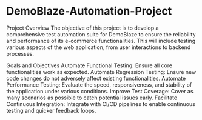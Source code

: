 # DemoBlaze-Automation-Project
Project Overview
The objective of this project is to develop a comprehensive test automation suite for DemoBlaze to ensure the reliability and performance of its e-commerce functionalities. This will include testing various aspects of the web application, from user interactions to backend processes.

Goals and Objectives
Automate Functional Testing: Ensure all core functionalities work as expected.
Automate Regression Testing: Ensure new code changes do not adversely affect existing functionalities.
Automate Performance Testing: Evaluate the speed, responsiveness, and stability of the application under various conditions.
Improve Test Coverage: Cover as many scenarios as possible to catch potential issues early.
Facilitate Continuous Integration: Integrate with CI/CD pipelines to enable continuous testing and quicker feedback loops.
